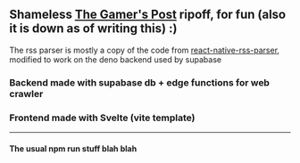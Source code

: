 ## Shameless [The Gamer's Post](https://thegamerspost.com/) ripoff, for fun (also it is down as of writing this) :)

The rss parser is mostly a copy of the code from [react-native-rss-parser](https://www.npmjs.com/package/react-native-rss-parser), modified to work on the deno backend used by supabase

### Backend made with supabase db + edge functions for web crawler
### Frontend made with Svelte (vite template)

---
#### The usual npm run stuff blah blah